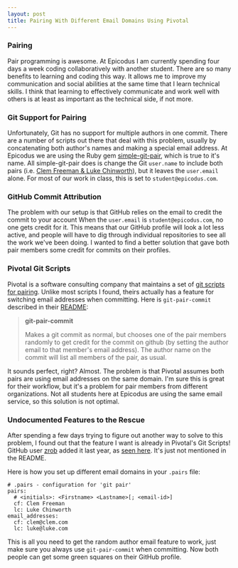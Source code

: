 ```yaml
---
layout: post
title: Pairing With Different Email Domains Using Pivotal
---
```


### Pairing

Pair programming is awesome. At Epicodus I am currently spending four days a week coding collaboratively with another student. There are so many benefits to learning and coding this way. It allows me to improve my communication and social abilities at the same time that I learn technical skills. I think that learning to effectively communicate and work well with others is at least as important as the technical side, if not more.

### Git Support for Pairing

Unfortunately, Git has no support for multiple authors in one commit. There are a number of scripts out there that deal with this problem, usually by concatenating both author's names and making a special email address. At Epicodus we are using the Ruby gem [simple-git-pair](https://github.com/fsproru/simple-git-pair), which is true to it's name. All simple-git-pair does is change the Git `user.name` to include both pairs (i.e. [Clem Freeman & Luke Chinworth](https://github.com/clemf/epicodus-rps/commit/e0938604fa205f0521332404d801ee156a6910fd)), but it leaves the `user.email` alone. For most of our work in class, this is set to `student@epicodus.com`.

### GitHub Commit Attribution

The problem with our setup is that GitHub relies on the email to credit the commit to your account When the `user.email` is `student@epicodus.com`, no one gets credit for it. This means that our GitHub profile will look a lot less active, and people will have to dig through individual repositories to see all the work we've been doing. I wanted to find a better solution that gave both pair members some credit for commits on their profiles.

### Pivotal Git Scripts

Pivotal is a software consulting company that maintains a set of [git scripts for pairing](https://github.com/pivotal/git_scripts). Unlike most scripts I found, theirs actually has a feature for switching email addresses when committing. Here is `git-pair-commit` described in their [README](https://github.com/pivotal/git_scripts/blob/master/README.md):


> **git-pair-commit**
>
> Makes a git commit as normal, but chooses one of the pair members randomly to get credit for the commit on github (by setting the author email to that member's email address). The author name on the commit will list all members of the pair, as usual.

It sounds perfect, right? Almost. The problem is that Pivotal assumes both pairs are using email addresses on the same domain. I'm sure this is great for their workflow, but it's a problem for pair members from different organizations. Not all students here at Epicodus are using the same email service, so this solution is not optimal.

### Undocumented Features to the Rescue

After spending a few days trying to figure out another way to solve to this problem, I found out that the feature I want is already in Pivotal's Git Scripts! GitHub user [zrob](https://github.com/zrob) added it last year, as [seen here](https://github.com/pivotal/git_scripts/pull/24). It's just not mentioned in the README.

Here is how you set up different email domains in your `.pairs` file:

```
# .pairs - configuration for 'git pair'
pairs:
  # <initials>: <Firstname> <Lastname>[; <email-id>]
  cf: Clem Freeman
  lc: Luke Chinworth
email_addresses:
  cf: clem@clem.com
  lc: luke@luke.com
```

This is all you need to get the random author email feature to work, just make sure you always use `git-pair-commit` when committing. Now both people can get some green squares on their GitHub profile.
